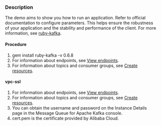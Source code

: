 ### Description
The demo aims to show you how to run an application. Refer to official documentation to configure parameters. This helps ensure the robustness of your application and the stability and performance of the client.
For more information, see [ruby-kafka](https://github.com/zendesk/ruby-kafka).


#### Procedure
1. gem install ruby-kafka -v 0.6.8
2. For information about endpoints, see [View endpoints](https://help.aliyun.com/document_detail/68342.html?spm=a2c4g.11186623.6.554.X2a7Ga).
3. For information about topics and consumer groups, see [Create resources](https://help.aliyun.com/document_detail/68328.html?spm=a2c4g.11186623.6.549.xvKAt6).

#### vpc-ssl
1. For information about endpoints, see [View endpoints](https://help.aliyun.com/document_detail/68342.html?spm=a2c4g.11186623.6.554.X2a7Ga).
2. For information about topics and consumer groups, see [Create resources](https://help.aliyun.com/document_detail/68328.html?spm=a2c4g.11186623.6.549.xvKAt6).
3. You can obtain the username and password on the Instance Details page in the Message Queue for Apache Kafka console.
4. cert.pem is the certificate provided by Alibaba Cloud.